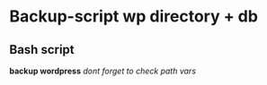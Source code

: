 # Backup-script wp directory + db
## Bash script
**backup wordpress** *dont forget to check path vars*